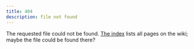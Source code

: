 ```yaml
---
title: 404
description: file not found
---
```

The requested file could not be found.
[The index](/) lists all pages on the wiki;
maybe the file could be found there?